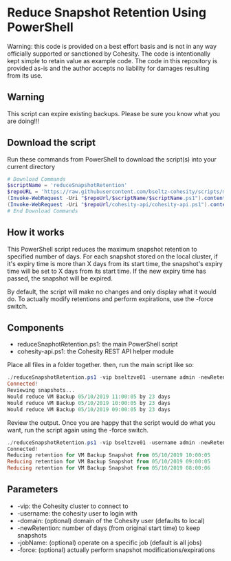 # Reduce Snapshot Retention Using PowerShell

Warning: this code is provided on a best effort basis and is not in any way officially supported or sanctioned by Cohesity. The code is intentionally kept simple to retain value as example code. The code in this repository is provided as-is and the author accepts no liability for damages resulting from its use.

## Warning

This script can expire existing backups. Please be sure you know what you are doing!!!

## Download the script

Run these commands from PowerShell to download the script(s) into your current directory

```powershell
# Download Commands
$scriptName = 'reduceSnapshotRetention'
$repoURL = 'https://raw.githubusercontent.com/bseltz-cohesity/scripts/master/powershell'
(Invoke-WebRequest -Uri "$repoUrl/$scriptName/$scriptName.ps1").content | Out-File "$scriptName.ps1"; (Get-Content "$scriptName.ps1") | Set-Content "$scriptName.ps1"
(Invoke-WebRequest -Uri "$repoUrl/cohesity-api/cohesity-api.ps1").content | Out-File cohesity-api.ps1; (Get-Content cohesity-api.ps1) | Set-Content cohesity-api.ps1
# End Download Commands
```

## How it works

This PowerShell script reduces the maximum snapshot retention to specified number of days. For each snapshot stored on the local cluster, if it's expiry time is more than X days from its start time, the snapshot's expiry time will be set to X days from its start time. If the new expiry time has passed, the snapshot will be expired.

By default, the script will make no changes and only display what it would do. To actually modify retentions and perform expirations, use the -force switch.

## Components

* reduceSnaphotRetention.ps1: the main PowerShell script
* cohesity-api.ps1: the Cohesity REST API helper module

Place all files in a folder together. then, run the main script like so:

```powershell
./reduceSnapshotRetention.ps1 -vip bseltzve01 -username admin -newRetention 45
Connected!
Reviewing snapshots...
Would reduce VM Backup 05/10/2019 11:00:05 by 23 days
Would reduce VM Backup 05/10/2019 10:00:05 by 23 days
Would reduce VM Backup 05/10/2019 09:00:05 by 23 days
```

Review the output. Once you are happy that the script would do what you want, run the script again using the -force switch.

```powershell
./reduceSnapshotRetention.ps1 -vip bseltzve01 -username admin -newRetention 45 -force
Connected!
Reducing retention for VM Backup Snapshot from 05/10/2019 10:00:05
Reducing retention for VM Backup Snapshot from 05/10/2019 09:00:05
Reducing retention for VM Backup Snapshot from 05/10/2019 08:00:06
```

## Parameters

* -vip: the Cohesity cluster to connect to
* -username: the cohesity user to login with
* -domain: (optional) domain of the Cohesity user (defaults to local)
* -newRetention: number of days (from original start time) to keep snapshots
* -jobName: (optional) operate on a specific job (default is all jobs)
* -force: (optional) actually perform snapshot modifications/expirations
